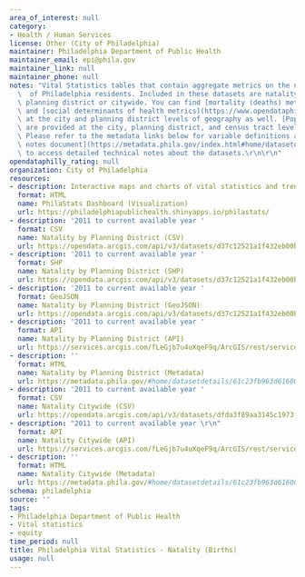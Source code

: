 ```yaml
---
area_of_interest: null
category:
- Health / Human Services
license: Other (City of Philadelphia)
maintainer: Philadelphia Department of Public Health
maintainer_email: epi@phila.gov
maintainer_link: null
maintainer_phone: null
notes: "Vital Statistics tables that contain aggregate metrics on the natality (births)\
  \  of Philadelphia residents. Included in these datasets are natality metrics by\
  \ planning district or citywide. You can find [mortality (deaths) metrics](https://www.opendataphilly.org/datasets/philadelphia-vital-statistics-mortality-deaths),\
  \ and [social determinants of health metrics](https://www.opendataphilly.org/datasets/philadelphia-vital-statistics-social-determinants-of-health-sdoh)\
  \ at the city and planning district levels of geography as well. [Population metrics](https://www.opendataphilly.org/datasets/philadelphia-vital-statistics-population-metrics)\
  \ are provided at the city, planning district, and census tract levels of geography.\
  \ Please refer to the metadata links below for variable definitions and [this technical\
  \ notes document](https://metadata.phila.gov/index.html#home/datasetdetails/61c23fb963d616001ef54695/)\
  \ to access detailed technical notes about the datasets.\r\n\r\n"
opendataphilly_rating: null
organization: City of Philadelphia
resources:
- description: Interactive maps and charts of vital statistics and trends in natality (births), mortality (deaths), and population for Philadelphia residents.
  format: HTML
  name: PhilaStats Dashboard (Visualization)
  url: https://philadelphiapublichealth.shinyapps.io/philastats/
- description: '2011 to current available year '
  format: CSV
  name: Natality by Planning District (CSV)
  url: https://opendata.arcgis.com/api/v3/datasets/d37c12521a1f432eb00b5896a19c79b8_0/downloads/data?format=csv&spatialRefId=4326
- description: '2011 to current available year '
  format: SHP
  name: Natality by Planning District (SHP)
  url: https://opendata.arcgis.com/api/v3/datasets/d37c12521a1f432eb00b5896a19c79b8_0/downloads/data?format=shp&spatialRefId=4326
- description: '2011 to current available year '
  format: GeoJSON
  name: Natality by Planning District (GeoJSON)
  url: https://opendata.arcgis.com/api/v3/datasets/d37c12521a1f432eb00b5896a19c79b8_0/downloads/data?format=geojson&spatialRefId=4326
- description: '2011 to current available year '
  format: API
  name: Natality by Planning District (API)
  url: https://services.arcgis.com/fLeGjb7u4uXqeF9q/ArcGIS/rest/services/Vital_Natality_PD/FeatureServer/0/query?where=1%3D1
- description: ''
  format: HTML
  name: Natality by Planning District (Metadata)
  url: https://metadata.phila.gov/#home/datasetdetails/61c23fb963d616001ef54695/representationdetails/6255e19bbbe9f1002029bf54/
- description: '2011 to current available year '
  format: CSV
  name: Natality Citywide (CSV)
  url: https://opendata.arcgis.com/api/v3/datasets/dfda3f89aa3145c1973f995dfd781dd5_0/downloads/data?format=csv&spatialRefId=4326
- description: "2011 to current available year \r\n"
  format: API
  name: Natality Citywide (API)
  url: https://services.arcgis.com/fLeGjb7u4uXqeF9q/ArcGIS/rest/services/Vital_Natality_Cty/FeatureServer/0/query?where=1%3D1
- description: ''
  format: HTML
  name: Natality Citywide (Metadata)
  url: https://metadata.phila.gov/#home/datasetdetails/61c23fb963d616001ef54695/representationdetails/624cb0c4782b6a001ebc26f3/
schema: philadelphia
source: ''
tags:
- Philadelphia Department of Public Health
- Vital statistics
- equity
time_period: null
title: Philadelphia Vital Statistics - Natality (Births)
usage: null
---
```

